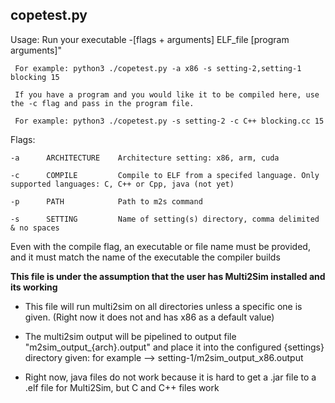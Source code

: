 ## copetest.py 

Usage: Run your executable -[flags + arguments] ELF_file [program arguments]"

  	 For example: python3 ./copetest.py -a x86 -s setting-2,setting-1 blocking 15

	 If you have a program and you would like it to be compiled here, use the -c flag and pass in the program file.

	 For example: python3 ./copetest.py -s setting-2 -c C++ blocking.cc 15

Flags:

    -a      ARCHITECTURE    Architecture setting: x86, arm, cuda

    -c      COMPILE         Compile to ELF from a specifed language. Only supported languages: C, C++ or Cpp, java (not yet)

    -p      PATH            Path to m2s command

    -s      SETTING         Name of setting(s) directory, comma delimited & no spaces
    
Even with the compile flag, an executable or file name must be provided, and it must match the name of the executable the compiler builds

**This file is under the assumption that the user has Multi2Sim installed and its working**

- This file will run multi2sim on all directories unless a specific one is given. (Right now it does not and has x86 as a default value)

- The multi2sim output will be pipelined to output file "m2sim_output_{arch}.output" and place it into the configured {settings} directory given: for example --> setting-1/m2sim_output_x86.output

- Right now, java files do not work because it is hard to get a .jar file to a .elf file for Multi2Sim, but C and C++ files work



